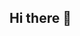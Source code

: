 ## Hi there 👋

<!--
**ic24347/ic24347** is a ✨ _special_ ✨ repository because its `README.md` (this file) appears on your GitHub profile.

Here are some ideas to get you started:

- 🔭 I’m currently working on a Masters degree in Computer Science
- 🌱 I’m currently learning Data Science
